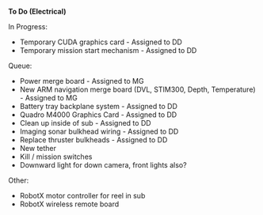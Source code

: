 **To Do (Electrical)**

In Progress:

* Temporary CUDA graphics card - Assigned to DD
* Temporary mission start mechanism - Assigned to DD

Queue:

* Power merge board - Assigned to MG
* New ARM navigation merge board (DVL, STIM300, Depth, Temperature) - Assigned to MG
* Battery tray backplane system - Assigned to DD
* Quadro M4000 Graphics Card - Assigned to DD
* Clean up inside of sub - Assigned to DD
* Imaging sonar bulkhead wiring - Assigned to DD
* Replace thruster bulkheads - Assigned to DD
* New tether
* Kill / mission switches
* Downward light for down camera, front lights also?

Other:

* RobotX motor controller for reel in sub
* RobotX wireless remote board